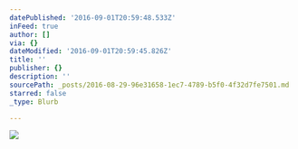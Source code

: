 ```yaml
---
datePublished: '2016-09-01T20:59:48.533Z'
inFeed: true
author: []
via: {}
dateModified: '2016-09-01T20:59:45.826Z'
title: ''
publisher: {}
description: ''
sourcePath: _posts/2016-08-29-96e31658-1ec7-4789-b5f0-4f32d7fe7501.md
starred: false
_type: Blurb

---
```

![](https://the-grid-user-content.s3-us-west-2.amazonaws.com/7d8a4675-3baa-433a-8a87-a4cbff99c359.jpg)